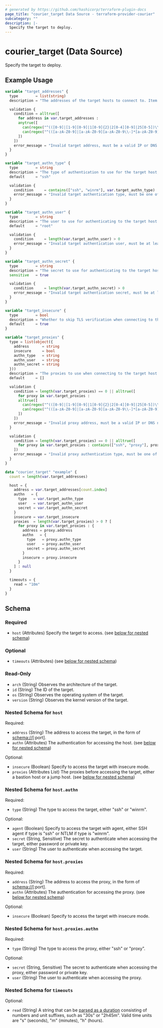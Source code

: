 ```yaml
---
# generated by https://github.com/hashicorp/terraform-plugin-docs
page_title: "courier_target Data Source - terraform-provider-courier"
subcategory: ""
description: |-
  Specify the target to deploy.
---
```


# courier_target (Data Source)

Specify the target to deploy.

## Example Usage

```terraform
variable "target_addresses" {
  type        = list(string)
  description = "The addresses of the target hosts to connect to. Item can be a IP[:Port] address or a DNS name."

  validation {
    condition = alltrue([
      for address in var.target_addresses :
      anytrue([
        can(regex("^(([0-9]|[1-9][0-9]|1[0-9]{2}|2[0-4][0-9]|25[0-5])\\.){3}([0-9]|[1-9][0-9]|1[0-9]{2}|2[0-4][0-9]|25[0-5])$", split(":", address)[0])),
        can(regex("^(([a-zA-Z0-9]|[a-zA-Z0-9][a-zA-Z0-9\\-]*[a-zA-Z0-9])\\.)*([A-Za-z0-9]|[A-Za-z0-9][A-Za-z0-9\\-]*[A-Za-z0-9])$", split(":", address)[0]))
      ])
    ])
    error_message = "Invalid target address, must be a valid IP or DNS name."
  }
}

variable "target_authn_type" {
  type        = string
  description = "The type of authentication to use for the target host, either `ssh` or `winrm`."
  default     = "ssh"

  validation {
    condition     = contains(["ssh", "winrm"], var.target_authn_type)
    error_message = "Invalid target authentication type, must be one of `ssh` or `winrm`."
  }
}

variable "target_authn_user" {
  type        = string
  description = "The user to use for authenticating to the target host."
  default     = "root"

  validation {
    condition     = length(var.target_authn_user) > 0
    error_message = "Invalid target authentication user, must be at least 1 character long."
  }
}

variable "target_authn_secret" {
  type        = string
  description = "The secret to use for authenticating to the target host. This can be a password or a private key."
  sensitive   = true

  validation {
    condition     = length(var.target_authn_secret) > 0
    error_message = "Invalid target authentication secret, must be at least 1 character long."
  }
}

variable "target_insecure" {
  type        = bool
  description = "Whether to skip TLS verification when connecting to the target host."
  default     = true
}

variable "target_proxies" {
  type = list(object({
    address      = string
    insecure     = bool
    authn_type   = string
    authn_user   = string
    authn_secret = string
  }))
  description = "The proxies to use when connecting to the target host. Item can be a bastion host or connection proxy."
  default     = []

  validation {
    condition = length(var.target_proxies) == 0 || alltrue([
      for proxy in var.target_proxies :
      alltrue([
        can(regex("^(([0-9]|[1-9][0-9]|1[0-9]{2}|2[0-4][0-9]|25[0-5])\\.){3}([0-9]|[1-9][0-9]|1[0-9]{2}|2[0-4][0-9]|25[0-5])$", split(":", proxy.address)[0])),
        can(regex("^(([a-zA-Z0-9]|[a-zA-Z0-9][a-zA-Z0-9\\-]*[a-zA-Z0-9])\\.)*([A-Za-z0-9]|[A-Za-z0-9][A-Za-z0-9\\-]*[A-Za-z0-9])$", split(":", proxy.address)[0]))
      ])
    ])
    error_message = "Invalid proxy address, must be a valid IP or DNS name."
  }

  validation {
    condition = length(var.target_proxies) == 0 || alltrue([
      for proxy in var.target_proxies : contains(["ssh", "proxy"], proxy.authn_type)
    ])
    error_message = "Invalid proxy authentication type, must be one of `ssh` or `proxy`."
  }
}

data "courier_target" "example" {
  count = length(var.target_addresses)

  host = {
    address = var.target_addresses[count.index]
    authn   = {
      type   = var.target_authn_type
      user   = var.target_authn_user
      secret = var.target_authn_secret
    }
    insecure = var.target_insecure
    proxies  = length(var.target_proxies) > 0 ? [
      for proxy in var.target_proxies : {
        address = proxy.address
        authn   = {
          type   = proxy.authn_type
          user   = proxy.authn_user
          secret = proxy.authn_secret
        }
        insecure = proxy.insecure
      }
    ] : null
  }

  timeouts = {
    read = "10m"
  }
}
```

<!-- schema generated by tfplugindocs -->
## Schema

### Required

- `host` (Attributes) Specify the target to access. (see [below for nested schema](#nestedatt--host))

### Optional

- `timeouts` (Attributes) (see [below for nested schema](#nestedatt--timeouts))

### Read-Only

- `arch` (String) Observes the architecture of the target.
- `id` (String) The ID of the target.
- `os` (String) Observes the operating system of the target.
- `version` (String) Observes the kernel version of the target.

<a id="nestedatt--host"></a>
### Nested Schema for `host`

Required:

- `address` (String) The address to access the target, 
in the form of [schema://](ip|dns)[:port].
- `authn` (Attributes) The authentication for accessing the host. (see [below for nested schema](#nestedatt--host--authn))

Optional:

- `insecure` (Boolean) Specify to access the target with insecure mode.
- `proxies` (Attributes List) The proxies before accessing the target, 
either a bastion host or a jump host. (see [below for nested schema](#nestedatt--host--proxies))

<a id="nestedatt--host--authn"></a>
### Nested Schema for `host.authn`

Required:

- `type` (String) The type to access the target, either "ssh" or "winrm".

Optional:

- `agent` (Boolean) Specify to access the target with agent,
either SSH agent if type is "ssh" or NTLM if type is "winrm".
- `secret` (String, Sensitive) The secret to authenticate when accessing the target, 
either password or private key.
- `user` (String) The user to authenticate when accessing the target.


<a id="nestedatt--host--proxies"></a>
### Nested Schema for `host.proxies`

Required:

- `address` (String) The address to access the proxy, 
in the form of [schema://](ip|dns)[:port].
- `authn` (Attributes) The authentication for accessing the proxy. (see [below for nested schema](#nestedatt--host--proxies--authn))

Optional:

- `insecure` (Boolean) Specify to access the target with insecure mode.

<a id="nestedatt--host--proxies--authn"></a>
### Nested Schema for `host.proxies.authn`

Required:

- `type` (String) The type to access the proxy, either "ssh" or "proxy".

Optional:

- `secret` (String, Sensitive) The secret to authenticate when accessing the proxy, 
either password or private key.
- `user` (String) The user to authenticate when accessing the proxy.




<a id="nestedatt--timeouts"></a>
### Nested Schema for `timeouts`

Optional:

- `read` (String) A string that can be [parsed as a duration](https://pkg.go.dev/time#ParseDuration) consisting of numbers and unit suffixes, such as "30s" or "2h45m". Valid time units are "s" (seconds), "m" (minutes), "h" (hours).


